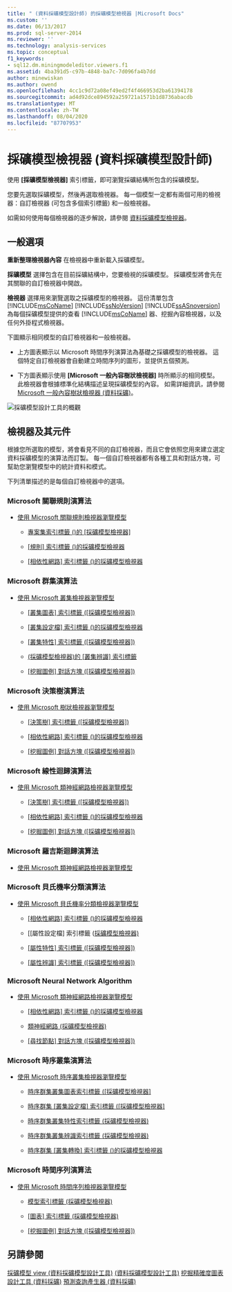 ```yaml
---
title: " (資料採礦模型設計師) 的採礦模型檢視器 |Microsoft Docs"
ms.custom: ''
ms.date: 06/13/2017
ms.prod: sql-server-2014
ms.reviewer: ''
ms.technology: analysis-services
ms.topic: conceptual
f1_keywords:
- sql12.dm.miningmodeleditor.viewers.f1
ms.assetid: 4ba391d5-c97b-4848-ba7c-7d096fa4b7dd
author: minewiskan
ms.author: owend
ms.openlocfilehash: 4cc1c9d72a08ef49ed2f4f466953d2ba61394178
ms.sourcegitcommit: ad4d92dce894592a259721a1571b1d8736abacdb
ms.translationtype: MT
ms.contentlocale: zh-TW
ms.lasthandoff: 08/04/2020
ms.locfileid: "87707953"
---
```

# <a name="mining-model-viewers-data-mining-model-designer"></a>採礦模型檢視器 (資料採礦模型設計師)
  使用 **[採礦模型檢視器]** 索引標籤，即可瀏覽採礦結構所包含的採礦模型。

 您要先選取採礦模型，然後再選取檢視器。 每一個模型一定都有兩個可用的檢視器：自訂檢視器 (可包含多個索引標籤) 和一般檢視器。

 如需如何使用每個檢視器的逐步解說，請參閱 [資料採礦模型檢視器](data-mining/data-mining-model-viewers.md)。

## <a name="common-options"></a>一般選項
 **重新整理檢視器內容** 在檢視器中重新載入採礦模型。

 **採礦模型** 選擇包含在目前採礦結構中，您要檢視的採礦模型。 採礦模型將會先在其關聯的自訂檢視器中開啟。

 **檢視器** 選擇用來瀏覽選取之採礦模型的檢視器。 這份清單包含 [!INCLUDE[msCoName](../includes/msconame-md.md)] [!INCLUDE[ssNoVersion](../includes/ssnoversion-md.md)] [!INCLUDE[ssASnoversion](../includes/ssasnoversion-md.md)] 為每個採礦模型提供的查看 [!INCLUDE[msCoName](../includes/msconame-md.md)] 器、挖掘內容檢視器，以及任何外掛程式檢視器。

 下圖顯示相同模型的自訂檢視器和一般檢視器。

-   上方圖表顯示以 Microsoft 時間序列演算法為基礎之採礦模型的檢視器。 這個特定自訂檢視器會自動建立時間序列的圖形，並提供五個預測。

-   下方圖表顯示使用 **[Microsoft 一般內容樹狀檢視器]** 時所顯示的相同模型。 此檢視器會根據標準化結構描述呈現採礦模型的內容。 如需詳細資訊，請參閱 [Microsoft 一般內容樹狀檢視器 &#40;資料採礦&#41;](microsoft-generic-content-tree-viewer-data-mining.md)。

 ![採礦模型設計工具的概觀](media/generic-mining-model-tab1.gif "採礦模型設計工具的概觀")

## <a name="viewers-and-their-components"></a>檢視器及其元件
 根據您所選取的模型，將會看見不同的自訂檢視器，而且它會依照您用來建立選定資料採礦模型的演算法而訂製。 每一個自訂檢視器都有各種工具和對話方塊，可幫助您瀏覽模型中的統計資料和模式。

 下列清單描述的是每個自訂檢視器中的選項。

### <a name="microsoft-association-rules-algorithm"></a>Microsoft 關聯規則演算法

-   [使用 Microsoft 關聯規則檢視器瀏覽模型](data-mining/browse-a-model-using-the-microsoft-association-rules-viewer.md)

    -   [專案集索引標籤 &#40;&#41;的 [採礦模型檢視器]](itemsets-tab-mining-model-viewer.md)

    -   [[規則] 索引標籤 &#40;&#41;的採礦模型檢視器](rules-tab-mining-model-viewer.md)

    -   [[相依性網路] 索引標籤 &#40;&#41;的採礦模型檢視器](dependency-network-tab-mining-model-viewer.md)

### <a name="microsoft-clustering-algorithm"></a>Microsoft 群集演算法

-   [使用 Microsoft 叢集檢視器瀏覽模型](data-mining/browse-a-model-using-the-microsoft-cluster-viewer.md)

    -   [[叢集圖表] 索引標籤 &#40;[採礦模型檢視器]&#41;](cluster-diagram-tab-mining-model-viewer.md)

    -   [[叢集設定檔] 索引標籤 &#40;&#41;的採礦模型檢視器](cluster-profiles-tab-mining-model-viewer.md)

    -   [[叢集特性] 索引標籤 &#40;[採礦模型檢視器]&#41;](cluster-characteristics-tab-mining-model-viewer.md)

    -   [&#40;採礦模型檢視器&#41;的 [叢集辨識] 索引標籤](cluster-discrimination-tab-mining-model-viewer.md)

    -   [[挖掘圖例] 對話方塊 &#40;[採礦模型檢視器]&#41;](mining-legend-dialog-box-mining-model-viewer.md)

### <a name="microsoft-decision-tree-algorithm"></a>Microsoft 決策樹演算法

-   [使用 Microsoft 樹狀檢視器瀏覽模型](data-mining/browse-a-model-using-the-microsoft-tree-viewer.md)

    -   [[決策樹] 索引標籤 &#40;[採礦模型檢視器]&#41;](decision-tree-tab-mining-model-viewer.md)

    -   [[相依性網路] 索引標籤 &#40;&#41;的採礦模型檢視器](dependency-network-tab-mining-model-viewer.md)

    -   [[挖掘圖例] 對話方塊 &#40;[採礦模型檢視器]&#41;](mining-legend-dialog-box-mining-model-viewer.md)

### <a name="microsoft-linear-regression-algorithm"></a>Microsoft 線性迴歸演算法

-   [使用 Microsoft 類神經網路檢視器瀏覽模型](data-mining/browse-a-model-using-the-microsoft-neural-network-viewer.md)

    -   [[決策樹] 索引標籤 &#40;[採礦模型檢視器]&#41;](decision-tree-tab-mining-model-viewer.md)

    -   [[相依性網路] 索引標籤 &#40;&#41;的採礦模型檢視器](dependency-network-tab-mining-model-viewer.md)

    -   [[挖掘圖例] 對話方塊 &#40;[採礦模型檢視器]&#41;](mining-legend-dialog-box-mining-model-viewer.md)

### <a name="microsoft-logistic-regression-algorithm"></a>Microsoft 羅吉斯迴歸演算法

-   [使用 Microsoft 類神經網路檢視器瀏覽模型](data-mining/browse-a-model-using-the-microsoft-neural-network-viewer.md)

### <a name="microsoft-nave-bayes-algorithm"></a>Microsoft 貝氏機率分類演算法

-   [使用 Microsoft 貝氏機率分類檢視器瀏覽模型](data-mining/browse-a-model-using-the-microsoft-naive-bayes-viewer.md)

    -   [[相依性網路] 索引標籤 &#40;&#41;的採礦模型檢視器](dependency-network-tab-mining-model-viewer.md)

    -   [[屬性設定檔] 索引標籤 &#40;[採礦模型檢視器&#41;](attribute-profiles-tab-mining-model-viewer.md)

    -   [[屬性特性] 索引標籤 &#40;[採礦模型檢視器]&#41;](attribute-characteristics-tab-mining-model-viewer.md)

    -   [[屬性辨識] 索引標籤 &#40;[採礦模型檢視器]&#41;](attribute-discrimination-tab-mining-model-viewer.md)

### <a name="microsoft-neural-network-algorithm"></a>Microsoft Neural Network Algorithm

-   [使用 Microsoft 類神經網路檢視器瀏覽模型](data-mining/browse-a-model-using-the-microsoft-neural-network-viewer.md)

    -   [[相依性網路] 索引標籤 &#40;&#41;的採礦模型檢視器](dependency-network-tab-mining-model-viewer.md)

    -   [類神經網路 &#40;採礦模型檢視器&#41;](neural-network-mining-model-viewer.md)

    -   [[尋找節點] 對話方塊 &#40;[採礦模型檢視器]&#41;](find-node-dialog-box-mining-model-viewer.md)

### <a name="microsoft-sequence-clustering-algorithm"></a>Microsoft 時序叢集演算法

-   [使用 Microsoft 時序叢集檢視器瀏覽模型](data-mining/browse-a-model-using-the-microsoft-sequence-cluster-viewer.md)

    -   [時序群集叢集圖表索引標籤 &#40;[採礦模型檢視器]](sequence-clustering-cluster-diagram-tab-mining-model-viewer.md)

    -   [時序群集 [叢集設定檔] 索引標籤 &#40;[採礦模型檢視器]](sequence-clustering-cluster-profiles-tab-mining-model-viewer.md)

    -   [時序群集叢集特性索引標籤 &#40;採礦模型檢視器&#41;](sequence-clustering-cluster-characteristics-tab-mining-model-viewer.md)

    -   [時序群集叢集辨識索引標籤 &#40;採礦模型檢視器&#41;](sequence-clustering-cluster-discrimination-tab-mining-model-viewer.md)

    -   [時序群集 [叢集轉換] 索引標籤 &#40;&#41;的採礦模型檢視器](sequence-clustering-cluster-transition-tab-mining-model-viewer.md)

### <a name="microsoft-time-series-algorithm"></a>Microsoft 時間序列演算法

-   [使用 Microsoft 時間序列檢視器瀏覽模型](data-mining/browse-a-model-using-the-microsoft-time-series-viewer.md)

    -   [模型索引標籤 &#40;採礦模型檢視器&#41;](model-tab-mining-model-viewers.md)

    -   [[圖表] 索引標籤 &#40;採礦模型檢視器&#41;](chart-tab-mining-model-viewers.md)

    -   [[挖掘圖例] 對話方塊 &#40;[採礦模型檢視器]&#41;](mining-legend-dialog-box-mining-model-viewer.md)

## <a name="see-also"></a>另請參閱
 [採礦模型 view &#40;資料採礦模型設計工具&#41;](mining-models-view-data-mining-model-designer.md) [&#40;資料採礦模型設計工具&#41;](mining-structure-view-data-mining-model-designer.md) [挖掘精確度圖表設計工具 &#40;資料採礦&#41;](mining-accuracy-chart-designer-data-mining.md) [預測查詢產生器 &#40;資料採礦&#41;](prediction-query-builder-data-mining.md)


